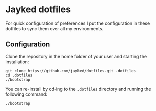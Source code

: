# Jayked dotfiles
For quick configuration of preferences I put the configuration in these dotfiles to sync them over all my environments.

## Configuration
Clone the repository in the home folder of your user and starting the installation:
```
git clone https://github.com/jayked/dotfiles.git .dotfiles
cd .dotfiles
./bootstrap
```
You can re-install by cd-ing to the `.dotfiles` directory and running the following command:
```
./bootstrap
```

